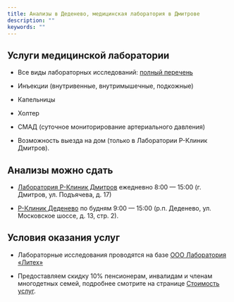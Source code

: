 ```yaml
---
title: Анализы в Деденево, медицинская лаборатория в Дмитрове
description: ""
keywords: ""
---
```


## Услуги медицинской лаборатории

* Все виды лабораторных исследований: [полный перечень](https://analyz24.ru/vidy-analizov/)

* Инъекции (внутривенные, внутримышечные, подкожные)

* Капельницы

* Холтер

* СМАД (суточное мониторирование артериального давления)

* Возможность выезда на дом (только в Лаборатории Р-Клиник Дмитров).


## Анализы можно сдать

* [Лаборатория Р-Клиник Дмитров](/o-nas/contacts/#медицинская-лаборатория-р-клиник-дмитров) ежедневно 8:00 — 15:00 (г. Дмитров, ул. Подъячева, д. 17)

* [Р-Клиник Деденево](/o-nas/contacts/#р-клиник-деденево) по будням 9:00 — 15:00 (р.п. Деденево, ул. Московское шоссе, д. 13, стр. 2).


## Условия оказания услуг

* Лабораторные исследования проводятся на базе [ООО Лаборатория «Литех»](https://analyz24.ru/o-laboratorii/nasha-laboratoriya/)

* Предоставляем скидку 10% пенсионерам, инвалидам и членам многодетных семей, подробнее смотрите на странице [Стоимость услуг](/visit/stoimost-uslug#скидка-10-на-лабораторные-исследования-пенсионерам-инвалидам-и-многодетным-семьям).
